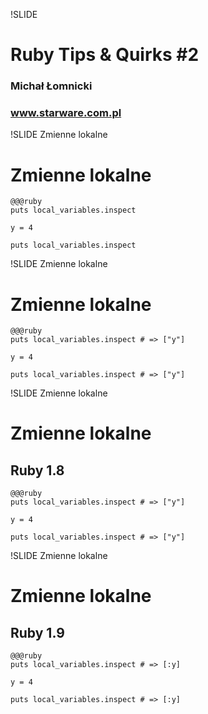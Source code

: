 !SLIDE 
# Ruby Tips & Quirks #2 #

### Michał Łomnicki ###
### www.starware.com.pl ###

!SLIDE Zmienne lokalne
# Zmienne lokalne #

    @@@ruby
    puts local_variables.inspect

    y = 4

    puts local_variables.inspect


!SLIDE Zmienne lokalne
# Zmienne lokalne #

    @@@ruby
    puts local_variables.inspect # => ["y"]

    y = 4

    puts local_variables.inspect # => ["y"]

!SLIDE Zmienne lokalne
# Zmienne lokalne #

## Ruby 1.8 ##

    @@@ruby
    puts local_variables.inspect # => ["y"]

    y = 4

    puts local_variables.inspect # => ["y"]

!SLIDE Zmienne lokalne
# Zmienne lokalne #

## Ruby 1.9 ##

    @@@ruby
    puts local_variables.inspect # => [:y]

    y = 4

    puts local_variables.inspect # => [:y]

